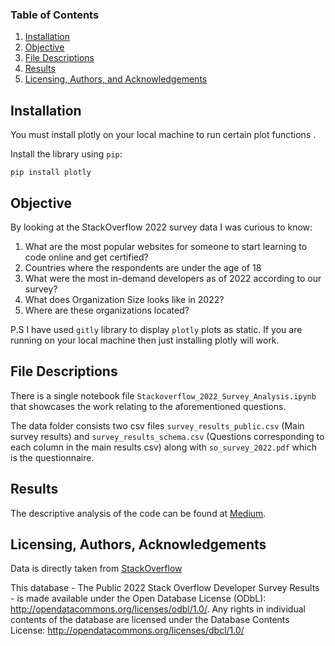 ### Table of Contents

1. [Installation](#installation)
2. [Objective](#motivation)
3. [File Descriptions](#files)
4. [Results](#results)
5. [Licensing, Authors, and Acknowledgements](#licensing)

## Installation <a name="installation"></a>

You must install plotly on your local machine to run certain plot functions .

Install the library using `pip`:

```
pip install plotly
```

## Objective<a name="motivation"></a>

By looking at the StackOverflow 2022 survey data I was curious to know:

1. What are the most popular websites for someone to start learning to code online and get certified?
2. Countries where the respondents are under the age of 18
3. What were the most in-demand developers as of 2022 according to our survey?
4. What does Organization Size looks like in 2022?
5. Where are these organizations located?

P.S I have used `gitly` library to display `plotly` plots as static. If you are running on your local machine then just installing plotly will work.

## File Descriptions <a name="files"></a>

There is a single notebook file `Stackoverflow_2022_Survey_Analysis.ipynb` that showcases the work relating to the aforementioned questions. 

The data folder consists two csv files `survey_results_public.csv` (Main survey results) and `survey_results_schema.csv` (Questions corresponding to each column in the main results csv) along with `so_survey_2022.pdf` which is the questionnaire.

## Results<a name="results"></a>

The descriptive analysis of the code can be found at [Medium](Paste_LINK_HERE).

## Licensing, Authors, Acknowledgements<a name="licensing"></a>

Data is directly taken from [StackOverflow](https://insights.stackoverflow.com/survey/)

This database - The Public 2022 Stack Overflow Developer Survey Results - is made available under the Open Database License (ODbL): http://opendatacommons.org/licenses/odbl/1.0/. Any rights in individual contents of the database are licensed under the Database Contents License: http://opendatacommons.org/licenses/dbcl/1.0/
